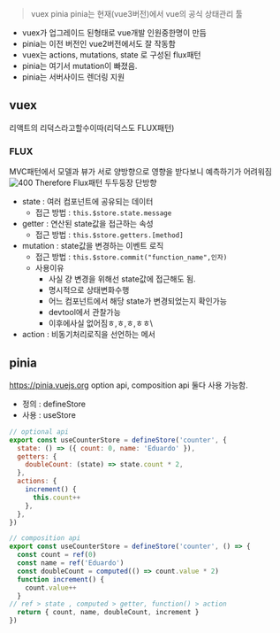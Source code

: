 
>vuex pinia 
>pinia는 현재(vue3버전)에서 vue의 공식 상태관리 툴

- vuex가 업그레이드 된형태로 vue개발 인원중한명이 만듬
- pinia는 이전 버전인 vue2버전에서도 잘 작동함
- vuex는 actions, mutations, state 로 구성된 flux패턴
- pinia는 여기서 mutation이 빠졌음.
- pinia는 서버사이드 렌더링 지원

## vuex
리액트의 리덕스라고할수이따(리덕스도 FLUX패턴)
### FLUX
MVC패턴에서 모델과 뷰가 서로 양방향으로 영향을 받다보니
예측하기가 어려워짐 
![400](Pasted%20image%2020240702095610.png)
Therefore Flux패턴 두두둥장
단방향

- state : 여러 컴포넌트에 공유되는 데이터
	- 접근 방법 : `this.$store.state.message`
- getter : 연산된 state값을 접근하는 속성
	- 접근 방법 :  `this.$store.getters.[method]`
- mutation : state값을 변경하는 이벤트 로직
	- 접근 방법 : `this.$store.commit("function_name",인자)`
	- 사용이유
		- 사실 걍 변경을 위해선 state값에 접근해도 됨.
		- 명시적으로 상태변화수행
		- 어느 컴포넌트에서 해당 state가 변경되었는지 확인가능
		- devtool에서 관찰가능
		- 이후에사실 없어짐ㅎ,ㅎ,ㅎ,ㅎㅎ\
- action : 비동기처리로직을 선언하는 메서


## pinia
https://pinia.vuejs.org
option api, composition api 둘다 사용 가능함. 
- 정의 : defineStore
- 사용 : useStore

```js
// optional api
export const useCounterStore = defineStore('counter', {
  state: () => ({ count: 0, name: 'Eduardo' }),
  getters: {
    doubleCount: (state) => state.count * 2,
  },
  actions: {
    increment() {
      this.count++
    },
  },
})

// composition api
export const useCounterStore = defineStore('counter', () => {
  const count = ref(0)
  const name = ref('Eduardo')
  const doubleCount = computed(() => count.value * 2)
  function increment() {
    count.value++
  }
// ref > state , computed > getter, function() > action
  return { count, name, doubleCount, increment }
})
```

